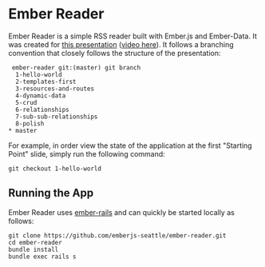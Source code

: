 # Ember Reader

Ember Reader is a simple RSS reader built with Ember.js and Ember-Data. It was created for [this presentation](http://emberjs-seattle.github.io/ember-reader-preso) ([video here](http://youtu.be/obaWh8xL2C0)). It follows a branching convention that closely follows the structure of the presentation:

```
 ember-reader git:(master) git branch
  1-hello-world
  2-templates-first
  3-resources-and-routes
  4-dynamic-data
  5-crud
  6-relationships
  7-sub-sub-relationships
  8-polish
* master
```

For example, in order view the state of the application at the first "Starting Point" slide, simply run the following command:

```
git checkout 1-hello-world
```

## Running the App

Ember Reader uses [ember-rails](https://github.com/emberjs/ember-rails) and can quickly be started locally as follows:

```
git clone https://github.com/emberjs-seattle/ember-reader.git
cd ember-reader
bundle install
bundle exec rails s
```
